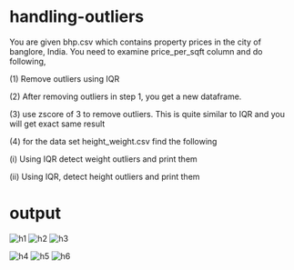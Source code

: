 # handling-outliers
You are given bhp.csv which contains property prices in the city of banglore, India. You need to examine price_per_sqft column and do following,

(1) Remove outliers using IQR

(2) After removing outliers in step 1, you get a new dataframe.

(3) use zscore of 3 to remove outliers. This is quite similar to IQR and you will get exact same result

(4) for the data set height_weight.csv find the following

(i) Using IQR detect weight outliers and print them

(ii) Using IQR, detect height outliers and print them

# output
![h1](https://user-images.githubusercontent.com/107982953/227729520-c488f781-570f-4bbe-945e-08d72c81fd3e.png)
![h2](https://user-images.githubusercontent.com/107982953/227729584-bce75112-c643-43fa-b871-7280b351f648.png)
![h3](https://user-images.githubusercontent.com/107982953/227729635-12fefbf9-a608-4596-92f2-c0e5049587a9.png)

![h4](https://user-images.githubusercontent.com/107982953/227729725-bf56add5-d3a0-4cdf-8303-69fa53e81c0e.png)
![h5](https://user-images.githubusercontent.com/107982953/227729768-5f6407ec-7ec5-49a6-80ba-6e8a7b565648.png)
![h6](https://user-images.githubusercontent.com/107982953/227729823-05cb2c90-ed55-4afb-9fc3-9f1fd6e31dd1.png)


